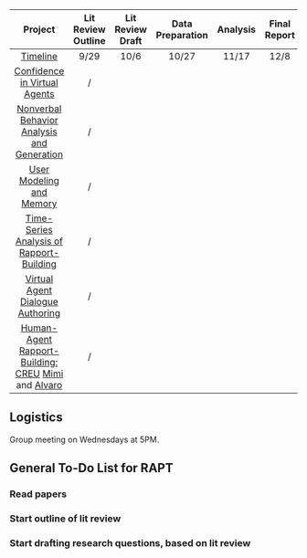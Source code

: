|Project|Lit Review Outline|Lit Review Draft|Data Preparation|Analysis|Final Report|
|:---------:|:------:|:------:|:---------:|:---------:|:---------:|
|[Timeline](#)                        |9/29|10/6|10/27|11/17|12/8|
|[Confidence in Virtual Agents](#)                         |/| | | | |
|[Nonverbal Behavior Analysis and Generation](#)                         |/| | | | |
|[User Modeling and Memory](#)                             |/| | | | |
|[Time-Series Analysis of Rapport-Building](#)                         |/| | | | |
|[Virtual Agent Dialogue Authoring](#)                     |/| | | | |
|[Human-Agent Rapport-Building: CREU](#) <a href="https://michelinaastlecreu.wordpress.com/" target="_blank">Mimi</a> and <a href="alvarostudieslearningscience.com" target="_blank">Alvaro</a>                     |/| | | | |


## Logistics
Group meeting on Wednesdays at 5PM.

## General To-Do List for RAPT

### Read papers

### Start outline of lit review

### Start drafting research questions, based on lit review

